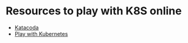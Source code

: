 
# Resources to play with K8S online

- [Katacoda](https://www.katacoda.com/courses/kubernetes/playground)
- [Play with Kubernetes](http://labs.play-with-k8s.com/)


